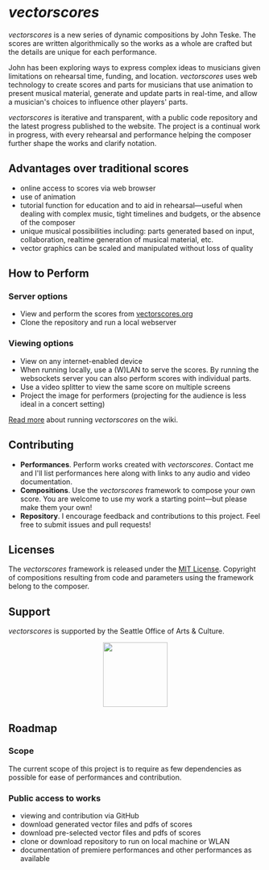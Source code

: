 # *vectorscores*

<span class="vectorscores">*vectorscores*</span> is a new series of dynamic compositions by John Teske. The scores are written algorithmically so the works as a whole are crafted but the details are unique for each performance.

John has been exploring ways to express complex ideas to musicians given limitations on rehearsal time, funding, and location. <span class="vectorscores">*vectorscores*</span> uses web technology to create scores and parts for musicians that use animation to present musical material, generate and update parts in real-time, and allow a musician's choices to influence other players' parts.

<span class="vectorscores">*vectorscores*</span> is iterative and transparent, with a public code repository and the latest progress published to the website. The project is a continual work in progress, with every rehearsal and performance helping the composer further shape the works and clarify notation.


## Advantages over traditional scores
- online access to scores via web browser
- use of animation
- tutorial function for education and to aid in rehearsal—useful when dealing with complex music, tight timelines and budgets, or the absence of the composer
- unique musical possibilities including: parts generated based on input, collaboration, realtime generation of musical material, etc.
- vector graphics can be scaled and manipulated without loss of quality


## How to Perform

### Server options
- View and perform the scores from [vectorscores.org](http://vectorscores.org/)
- Clone the repository and run a local webserver

### Viewing options
- View on any internet-enabled device
- When running locally, use a (W)LAN to serve the scores. By running the websockets server you can also perform scores with individual parts.
- Use a video splitter to view the same score on multiple screens
- Project the image for performers (projecting for the audience is less ideal in a concert setting)

[Read more](https://github.com/johnteske/vectorscores/wiki/Running-vectorscores-locally) about running <span class="vectorscores">*vectorscores*</span> on the wiki.

## Contributing
- **Performances**. Perform works created with <span class="vectorscores">*vectorscores*</span>. Contact me and I'll list performances here along with links to any audio and video documentation.
- **Compositions**. Use the <span class="vectorscores">*vectorscores*</span> framework to compose your own score. You are welcome to use my work a starting point—but please make them your own!
- **Repository**. I encourage feedback and contributions to this project. Feel free to submit issues and pull requests!


## Licenses
The <span class="vectorscores">*vectorscores*</span> framework is released under the [MIT License](http://opensource.org/licenses/MIT). Copyright of compositions resulting from code and parameters using the framework belong to the composer.


## Support
<span class="vectorscores">*vectorscores*</span> is supported by the Seattle Office of Arts & Culture.

<p align="center"><img src="https://cdn.rawgit.com/johnteske/vectorscores/a2fa6bd7cabaeddcadd3386e1361f43d97237e16/_includes/icons-logos/SOAC-logo-grey.svg" width="128px" /></p>


## Roadmap

### Scope
The current scope of this project is to require as few dependencies as possible for ease of performances and contribution.

### Public access to works
- viewing and contribution via GitHub
- download generated vector files and pdfs of scores
- download pre-selected vector files and pdfs of scores
- clone or download repository to run on local machine or WLAN
- documentation of premiere performances and other performances as available


[storyboard]: http://vectorscores.org/scores/storyboard/
[Morphing clouds]: http://vectorscores.org/scores/glob/
